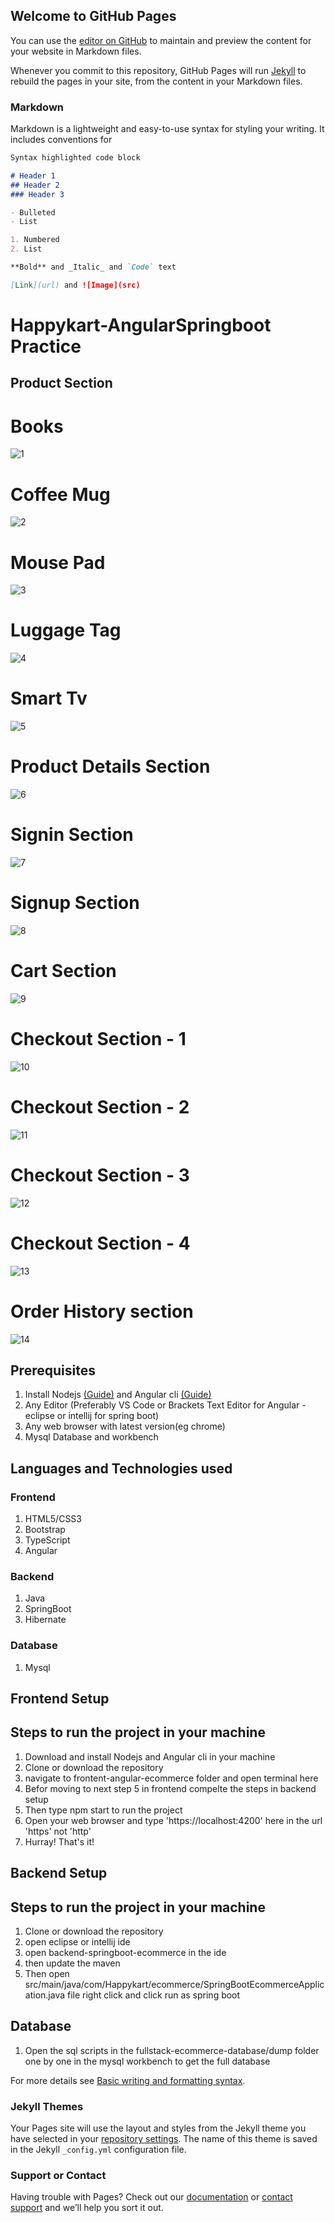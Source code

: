 ## Welcome to GitHub Pages

You can use the [editor on GitHub](https://github.com/GanapathySubramanian/Happykart-AngularSpringboot/edit/gh-pages/index.md) to maintain and preview the content for your website in Markdown files.

Whenever you commit to this repository, GitHub Pages will run [Jekyll](https://jekyllrb.com/) to rebuild the pages in your site, from the content in your Markdown files.

### Markdown

Markdown is a lightweight and easy-to-use syntax for styling your writing. It includes conventions for

```markdown
Syntax highlighted code block

# Header 1
## Header 2
### Header 3

- Bulleted
- List

1. Numbered
2. List

**Bold** and _Italic_ and `Code` text

[Link](url) and ![Image](src)
```
# Happykart-AngularSpringboot Practice

## Product Section

# Books
![1](https://user-images.githubusercontent.com/60843507/158228814-50744bd7-9bf6-47fd-a1e7-84010fdc5f25.png)

# Coffee Mug
![2](https://user-images.githubusercontent.com/60843507/158228832-886c744d-2ad6-436a-b410-5f85f69d705b.png)

# Mouse Pad
![3](https://user-images.githubusercontent.com/60843507/158228833-0ede3884-6852-4843-95ae-45fbd290aa96.png)

# Luggage Tag
![4](https://user-images.githubusercontent.com/60843507/158228834-7f548450-5b53-488e-8745-45001ada74ec.png)

# Smart Tv
![5](https://user-images.githubusercontent.com/60843507/158228835-4d1e5142-c1c7-4a69-bd02-3f7cb6b45b46.png)

# Product Details Section
![6](https://user-images.githubusercontent.com/60843507/158228830-0b3b1bf7-38bf-4c38-a944-50bb7ef1186e.png)

# Signin Section
![7](https://user-images.githubusercontent.com/60843507/158230076-648368ba-e008-4dab-8486-19ba9e80b010.png)

# Signup Section
![8](https://user-images.githubusercontent.com/60843507/158230084-ca5e665b-93f4-4248-941b-752242a58c90.png)

# Cart Section
![9](https://user-images.githubusercontent.com/60843507/158228837-838f2ce4-0b78-44aa-bbd1-45bbf6bb6b6e.png)

# Checkout Section - 1
![10](https://user-images.githubusercontent.com/60843507/158228839-1c06ad32-a3b0-44b9-9d7f-ac68f5fffdcb.png)

# Checkout Section - 2
![11](https://user-images.githubusercontent.com/60843507/158228841-3c2f62f3-ee7d-4e40-9f4b-ee3a78f5ef37.png)

# Checkout Section - 3
![12](https://user-images.githubusercontent.com/60843507/158228843-52802627-f172-4291-895f-18a595ce4d00.png)

# Checkout Section - 4
![13](https://user-images.githubusercontent.com/60843507/158228845-ad486085-bd7e-4adb-aac2-5dd3eaa0cc88.png)

# Order History section
![14](https://user-images.githubusercontent.com/60843507/158228831-93e9289d-20f0-40cb-80b8-38556070a3ad.png)

## Prerequisites
1. Install Nodejs [(Guide)](https://nodejs.org/en/download/) and Angular cli [(Guide)](https://angular.io/cli)
2. Any Editor (Preferably VS Code or Brackets Text Editor for Angular - eclipse or intellij for spring boot)
3. Any web browser with latest version(eg chrome)
4. Mysql Database and workbench

## Languages and Technologies used
### Frontend
1. HTML5/CSS3
2. Bootstrap
3. TypeScript
4. Angular

### Backend
1. Java
2. SpringBoot
3. Hibernate

### Database
1. Mysql

## Frontend Setup
## Steps to run the project in your machine
1. Download and install Nodejs and Angular cli in your machine
2. Clone or download the repository
3. navigate to frontent-angular-ecommerce folder and open terminal here
4. Befor moving to next step 5 in frontend compelte the steps in backend setup
5. Then type npm start to run the project 
6. Open your web browser and type 'https://localhost:4200' here in the url 'https' not 'http'
7. Hurray! That's it!


## Backend Setup
## Steps to run the project in your machine
1. Clone or download the repository
2. open eclipse or intellij ide
3. open backend-springboot-ecommerce in the ide
4. then update the maven
5. Then open src/main/java/com/Happykart/ecommerce/SpringBootEcommerceApplication.java file right click and click run as spring boot 

## Database
1. Open the sql scripts in the fullstack-ecommerce-database/dump folder one by one in the mysql workbench to get the full database


For more details see [Basic writing and formatting syntax](https://docs.github.com/en/github/writing-on-github/getting-started-with-writing-and-formatting-on-github/basic-writing-and-formatting-syntax).

### Jekyll Themes

Your Pages site will use the layout and styles from the Jekyll theme you have selected in your [repository settings](https://github.com/GanapathySubramanian/Happykart-AngularSpringboot/settings/pages). The name of this theme is saved in the Jekyll `_config.yml` configuration file.

### Support or Contact

Having trouble with Pages? Check out our [documentation](https://docs.github.com/categories/github-pages-basics/) or [contact support](https://support.github.com/contact) and we’ll help you sort it out.

